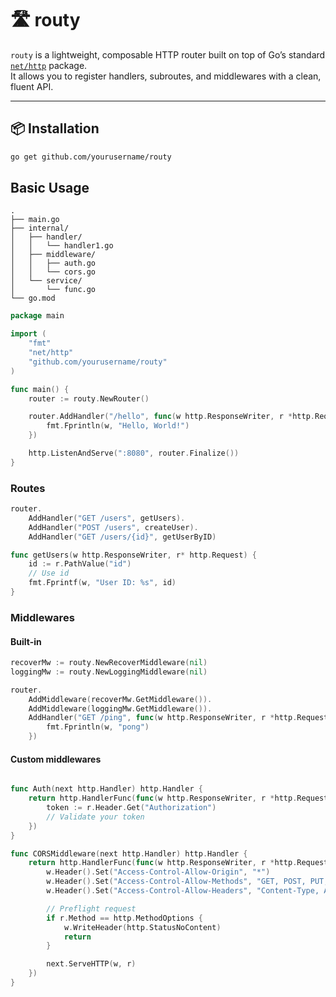 # 🛣️ routy

`routy` is a lightweight, composable HTTP router built on top of Go’s standard [`net/http`](https://pkg.go.dev/net/http) package.  
It allows you to register handlers, subroutes, and middlewares with a clean, fluent API.

---

## 📦 Installation

```bash
go get github.com/yourusername/routy
```

## Basic Usage

```
.
├── main.go
├── internal/
│   ├── handler/
│   │   └── handler1.go
│   ├── middleware/
│   │   ├── auth.go
│   │   └── cors.go
│   └── service/
│       └── func.go
└── go.mod
```

```go
package main

import (
	"fmt"
	"net/http"
	"github.com/yourusername/routy"
)

func main() {
	router := routy.NewRouter()

	router.AddHandler("/hello", func(w http.ResponseWriter, r *http.Request) {
		fmt.Fprintln(w, "Hello, World!")
	})

	http.ListenAndServe(":8080", router.Finalize())
}

```

### Routes
```go
router.
	AddHandler("GET /users", getUsers).
	AddHandler("POST /users", createUser).
	AddHandler("GET /users/{id}", getUserByID)

func getUsers(w http.ResponseWriter, r* http.Request) {
    id := r.PathValue("id")
    // Use id
	fmt.Fprintf(w, "User ID: %s", id)
}
```

### Middlewares
#### Built-in
```go
recoverMw := routy.NewRecoverMiddleware(nil)
loggingMw := routy.NewLoggingMiddleware(nil)

router.
	AddMiddleware(recoverMw.GetMiddleware()).
	AddMiddleware(loggingMw.GetMiddleware()).
	AddHandler("GET /ping", func(w http.ResponseWriter, r *http.Request) {
		fmt.Fprintln(w, "pong")
	})
```

#### Custom middlewares
```go

func Auth(next http.Handler) http.Handler {
	return http.HandlerFunc(func(w http.ResponseWriter, r *http.Request) {
		token := r.Header.Get("Authorization")
		// Validate your token
    })
}

func CORSMiddleware(next http.Handler) http.Handler {
	return http.HandlerFunc(func(w http.ResponseWriter, r *http.Request) {
		w.Header().Set("Access-Control-Allow-Origin", "*")
		w.Header().Set("Access-Control-Allow-Methods", "GET, POST, PUT, DELETE, OPTIONS")
		w.Header().Set("Access-Control-Allow-Headers", "Content-Type, Authorization")

		// Preflight request
		if r.Method == http.MethodOptions {
			w.WriteHeader(http.StatusNoContent)
			return
		}

		next.ServeHTTP(w, r)
	})
}

```
